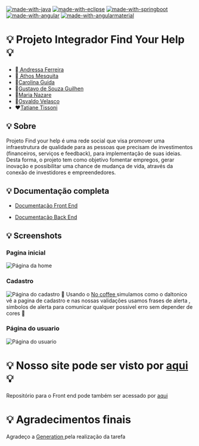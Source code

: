 [![made-with-java](https://img.shields.io/badge/Made%20with-mysql-1f425f.svg)](https://www.mysql.com/)
[![made-with-eclipse](https://img.shields.io/badge/Made%20with-eclipse-1f425f.svg)](https://www.eclipse.org/)
[![made-with-springboot](https://img.shields.io/badge/Made%20with-springboot-1f425f.svg)](https://spring.io/projects/spring-boot)
[![made-with-angular](https://img.shields.io/badge/Made%20with-angular-1f425f.svg)](https://angular.io/)
[![made-with-angularmaterial](https://img.shields.io/badge/Made%20with-angularmaterial-1f425f.svg)](https://material.angular.io/)


# :bulb: Projeto Integrador Find Your Help :bulb:

- :art:<a href = "https://github.com/Andressaffs"> Andressa Ferreira </a>
- :loudspeaker:<a href = "https://github.com/athosgpm"> Athos Mesquita </a>
- :book:<a href = "https://github.com/Carolguida">Carolina Guida</a>
- :tophat:<a href = "https://github.com/GUSTAVO-GUILHEN">Gustavo de Souza Guilhen</a>
- :crown:<a href = "https://github.com/MariaNazar">Maria Nazare</a>
- :rocket:<a href = "https://github.com/Velasco18">Osvaldo Velasco</a>
- :hearts:<a href = "https://github.com/tatiantunes">Tatiane Tissoni</a>


##  :bulb: Sobre 
Projeto Find your help é uma rede social que visa promover uma infraestrutura de qualidade para as pessoas que precisam de investimentos (financeiros, serviços e feedback), para implementação de suas ideias. Desta forma, o projeto tem como objetivo fomentar empregos, gerar inovação e possibilitar uma chance de mudança de vida, através da conexão de investidores e empreendedores.


##  :bulb: Documentação completa

- <a href ="https://tatiantunes.github.io/doc-projetoFindyourhelp/index.html">Documentação Front End</a>

- <a href = "https://github.com/athosgpm/ProjetoIntegrador_findYourHelp/blob/main/Documenta%C3%A7%C3%A3o/DocumentacaoCompletaBackEnd.md">Documentação Back End</a>

##  :bulb: Screenshots

### Pagina inicial
![Página da home](https://imgur.com/cvwctMp.png "Home")

### Cadastro
![Página do cadastro](https://imgur.com/KyxxMcU.png "Cadastro")
:pushpin: Usando o <a href="https://addons.mozilla.org/pt-BR/firefox/addon/nocoffee/">No coffee </a> simulamos como o daltonico vê a pagina de cadastro e nas nossas validações usamos frases de alerta , simbolos de alerta para comunicar qualquer possivel erro sem depender de cores :pushpin:

### Página do usuario
![Página do usuario](https://imgur.com/A65E4Yb.png "UserPage")

# :bulb: Nosso site pode ser visto por <a href = "https://find-your-help.herokuapp.com/#/homepage">aqui</a> :bulb:
Repositório para o Front end pode também ser acessado por <a href= "https://github.com/athosgpm/FindYourHelp-FrontEnd">aqui</a>

# :bulb: Agradecimentos finais

Agradeço a <a href = "https://brazil.generation.org/"> Generation </a> pela realização da tarefa
